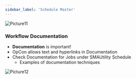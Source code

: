 ```yaml
---
sidebar_label: 'Schedule Master'
---
```


<!--
<audio controls="controls">
  <source type="audio/mp3" src="audiobasic/ScheduleMaster.mp3"></source>
  <p>Your browser does not support the audio element.</p>
</audio> 
-->

![Picture11](/imgbasic/Picture11.png)

### Workflow Documentation

<!--
<audio controls="controls">
  <source type="audio/mp3" src="audiobasic/WorkflowDocumentation.mp3"></source>
  <p>Your browser does not support the audio element.</p>
</audio> 
-->

* **Documentation** is important!
* OpCon allows text and hyperlinks in Documentation
* Check Documentation for Jobs under SMAUtility Schedule
  * Examples of documentation techniques 

![Picture12](/imgbasic/Picture12.png)